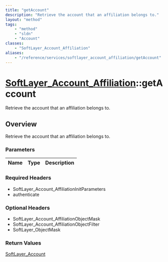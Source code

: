 ```yaml
---
title: "getAccount"
description: "Retrieve the account that an affiliation belongs to."
layout: "method"
tags:
    - "method"
    - "sldn"
    - "Account"
classes:
    - "SoftLayer_Account_Affiliation"
aliases:
    - "/reference/services/softlayer_account_affiliation/getAccount"
---
```

# [SoftLayer_Account_Affiliation](/reference/services/SoftLayer_Account_Affiliation)::getAccount

Retrieve the account that an affiliation belongs to.


## Overview 
Retrieve the account that an affiliation belongs to.

### Parameters 
|Name | Type | Description |
| --- | --- | --- |


### Required Headers
* SoftLayer_Account_AffiliationInitParameters
* authenticate

### Optional Headers
* SoftLayer_Account_AffiliationObjectMask
* SoftLayer_Account_AffiliationObjectFilter
* SoftLayer_ObjectMask

### Return Values
<a href='/reference/datatypes/SoftLayer_Account'>SoftLayer_Account </a>

